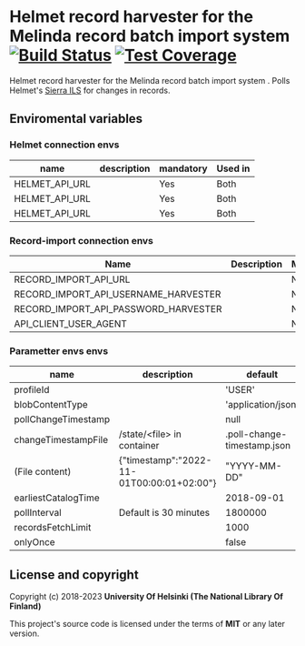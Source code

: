 # Helmet record harvester for the Melinda record batch import system   [![Build Status](https://travis-ci.org/NatLibFi/melinda-record-import-harvester-helmet.svg)](https://travis-ci.org/NatLibFi/melinda-record-import-harvester-helmet) [![Test Coverage](https://codeclimate.com/github/NatLibFi/melinda-record-import-harvester-helmet/badges/coverage.svg)](https://codeclimate.com/github/NatLibFi/melinda-record-import-harvester-helmet/coverage)

Helmet record harvester for the Melinda record batch import system . Polls Helmet's [Sierra ILS](https://sandbox.iii.com/iii/sierra-api/swagger/index.html) for changes in records.

## Enviromental variables
### Helmet connection envs
| name           | description | mandatory | Used in |
|----------------|-------------|-----------|---------|
| HELMET_API_URL |             | Yes       | Both    |
| HELMET_API_URL |             | Yes       | Both    |
| HELMET_API_URL |             | Yes       | Both    |

### Record-import connection envs
| Name                                 | Description | Mandatory | Used in    |
|--------------------------------------|-------------|-----------|------------|
| RECORD_IMPORT_API_URL                |             | No        | Automation |
| RECORD_IMPORT_API_USERNAME_HARVESTER |             | No        | Automation |
| RECORD_IMPORT_API_PASSWORD_HARVESTER |             | No        | Automation |
| API_CLIENT_USER_AGENT                |             | No        | Automation |

### Parametter envs envs
| name                | description                | default                     | Used in    |
|---------------------|----------------------------|-----------------------------|------------|
| profileId           |                            | 'USER'                      | Automation |
| blobContentType     |                            | 'application/json'          | Automation |
| pollChangeTimestamp |                            | null                        | Both       |
| changeTimestampFile | /state/\<file\> in container | .poll-change-timestamp.json | Both       |
| (File content) | {"timestamp":"2022-11-01T00:00:01+02:00"} | "YYYY-MM-DD" | |
| earliestCatalogTime |                            | 2018-09-01                  | Both       |
| pollInterval        | Default is 30 minutes      | 1800000                     | Both       |
| recordsFetchLimit   |                            | 1000                        | Both       |
| onlyOnce            |                            | false                       | Cli        |

## License and copyright

Copyright (c) 2018-2023 **University Of Helsinki (The National Library Of Finland)**

This project's source code is licensed under the terms of **MIT** or any later version.
